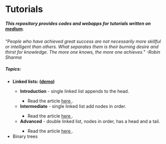 # Tutorials
<h5>This repository provides codes and webapps for tutorials written on <a href="https://medium.com/@dave_p">medium</a>.</h5> 
<p><i>"People who have achieved great success are not necessarily more skillful or intelligent than others. What separates them is their burning desire and thirst for knowledge. The more one knows, the more one achieves." -Robin Sharma</p></i>
<h5>Topics:</h5>
<ul>
  <li><b>Linked lists: (<a href="https://davidpynes.github.io/Tutorials/LinkedLists/">demo</a>)</b></li>
    <ul>
      <li><b>Introduction</b> - single linked list appends to the head.</li>
      <ul><li>Read the article <a href="https://medium.freecodecamp.org/linked-lists-why-what-and-how-f96b04790ac4"> here </a>.</li></ul>
      <li><b>Intermediate</b> - single linked list add nodes in order.</li>
      <ul><li>Read the article <a href="https://medium.freecodecamp.org/linked-list-why-what-and-how-pt-2-20c5f19323c3"> here </a>.</li></ul>
      <li><b>Advanced</b> - double linked list, nodes in order, has a head and a tail.</li>
      <ul><li>Read the article <a href="https://medium.freecodecamp.org/doubly-linked-list-why-what-and-how-59aba937abcf"> here </a>.</li></ul>
    </ul>
  <li>Binary trees</li>
</ul>
